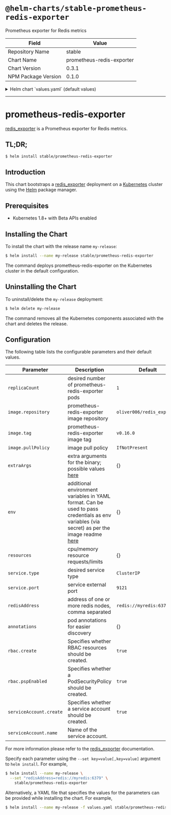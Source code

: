 # `@helm-charts/stable-prometheus-redis-exporter`

Prometheus exporter for Redis metrics

| Field               | Value                     |
| ------------------- | ------------------------- |
| Repository Name     | stable                    |
| Chart Name          | prometheus-redis-exporter |
| Chart Version       | 0.3.1                     |
| NPM Package Version | 0.1.0                     |

<details>

<summary>Helm chart `values.yaml` (default values)</summary>

```yaml
rbac:
  # Specifies whether RBAC resources should be created
  create: true
  # Specifies whether a PodSecurityPolicy should be created
  pspEnabled: true
serviceAccount:
  # Specifies whether a ServiceAccount should be created
  create: true
  # The name of the ServiceAccount to use.
  # If not set and create is true, a name is generated using the fullname template
  name:

replicaCount: 1
image:
  repository: oliver006/redis_exporter
  tag: v0.16.0
  pullPolicy: IfNotPresent
extraArgs: {}
# Additional Environment variables
env:
  {}
  # - name: REDIS_PASSWORD
  #   valueFrom:
  #     secretKeyRef:
  #       key: redis-password
  #       name: redis-config-0.0.2
service:
  type: ClusterIP
  port: 9121
  annotations: {}
resources: {}
redisAddress: redis://myredis:6379
annotations: {}
#  prometheus.io/path: /metrics
#  prometheus.io/port: "9121"
#  prometheus.io/scrape: "true"
```

</details>

---

# prometheus-redis-exporter

[redis_exporter](https://github.com/oliver006/redis_exporter) is a Prometheus exporter for Redis metrics.

## TL;DR;

```bash
$ helm install stable/prometheus-redis-exporter
```

## Introduction

This chart bootstraps a [redis_exporter](https://github.com/oliver006/redis_exporter) deployment on a [Kubernetes](http://kubernetes.io) cluster using the [Helm](https://helm.sh) package manager.

## Prerequisites

- Kubernetes 1.8+ with Beta APIs enabled

## Installing the Chart

To install the chart with the release name `my-release`:

```bash
$ helm install --name my-release stable/prometheus-redis-exporter
```

The command deploys prometheus-redis-exporter on the Kubernetes cluster in the default configuration.

## Uninstalling the Chart

To uninstall/delete the `my-release` deployment:

```bash
$ helm delete my-release
```

The command removes all the Kubernetes components associated with the chart and deletes the release.

## Configuration

The following table lists the configurable parameters and their default values.

| Parameter               | Description                                                                                                                                                                                                      | Default                    |
| ----------------------- | ---------------------------------------------------------------------------------------------------------------------------------------------------------------------------------------------------------------- | -------------------------- |
| `replicaCount`          | desired number of prometheus-redis-exporter pods                                                                                                                                                                 | `1`                        |
| `image.repository`      | prometheus-redis-exporter image repository                                                                                                                                                                       | `oliver006/redis_exporter` |
| `image.tag`             | prometheus-redis-exporter image tag                                                                                                                                                                              | `v0.16.0`                  |
| `image.pullPolicy`      | image pull policy                                                                                                                                                                                                | `IfNotPresent`             |
| `extraArgs`             | extra arguments for the binary; possible values [here](https://github.com/oliver006/redis_exporter#flags)                                                                                                        | {}                         |
| `env`                   | additional environment variables in YAML format. Can be used to pass credentials as env variables (via secret) as per the image readme [here](https://github.com/oliver006/redis_exporter#environment-variables) | {}                         |
| `resources`             | cpu/memory resource requests/limits                                                                                                                                                                              | {}                         |
| `service.type`          | desired service type                                                                                                                                                                                             | `ClusterIP`                |
| `service.port`          | service external port                                                                                                                                                                                            | `9121`                     |
| `redisAddress`          | address of one or more redis nodes, comma separated                                                                                                                                                              | `redis://myredis:6379`     |
| `annotations`           | pod annotations for easier discovery                                                                                                                                                                             | {}                         |
| `rbac.create`           | Specifies whether RBAC resources should be created.                                                                                                                                                              | `true`                     |
| `rbac.pspEnabled`       | Specifies whether a PodSecurityPolicy should be created.                                                                                                                                                         | `true`                     |
| `serviceAccount.create` | Specifies whether a service account should be created.                                                                                                                                                           | `true`                     |
| `serviceAccount.name`   | Name of the service account.                                                                                                                                                                                     |                            |

For more information please refer to the [redis_exporter](https://github.com/oliver006/redis_exporter) documentation.

Specify each parameter using the `--set key=value[,key=value]` argument to `helm install`. For example,

```bash
$ helm install --name my-release \
  --set "redisAddress=redis://myredis:6379" \
    stable/prometheus-redis-exporter
```

Alternatively, a YAML file that specifies the values for the parameters can be provided while installing the chart. For example,

```bash
$ helm install --name my-release -f values.yaml stable/prometheus-redis-exporter
```
